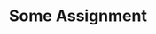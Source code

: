 ---
layout: subpage
level: 3
type: assignment-home
title: "Some Assignment"
assignment: "Assignment 6"
sortorder: 1.0
deck: "Some assignment"
brightspace: "https://brightspace.algonquincollege.com/d2l/home"
formsum: formative
---